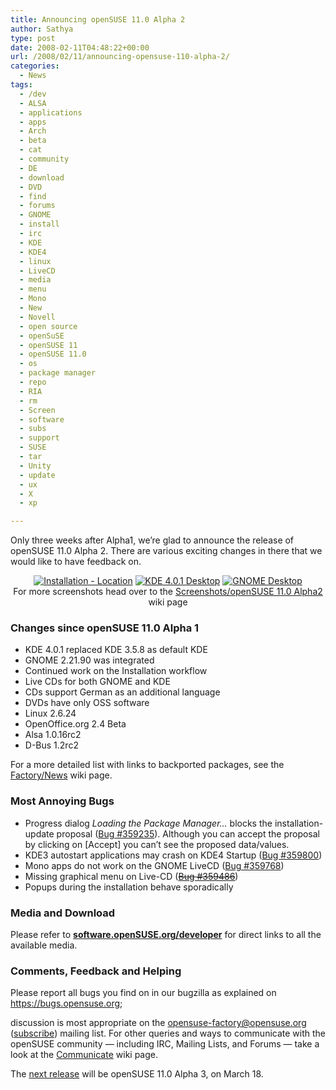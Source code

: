 ```yaml
---
title: Announcing openSUSE 11.0 Alpha 2
author: Sathya
type: post
date: 2008-02-11T04:48:22+00:00
url: /2008/02/11/announcing-opensuse-110-alpha-2/
categories:
  - News
tags:
  - /dev
  - ALSA
  - applications
  - apps
  - Arch
  - beta
  - cat
  - community
  - DE
  - download
  - DVD
  - find
  - forums
  - GNOME
  - install
  - irc
  - KDE
  - KDE4
  - linux
  - LiveCD
  - media
  - menu
  - Mono
  - New
  - Novell
  - open source
  - openSuSE
  - openSUSE 11
  - openSUSE 11.0
  - os
  - package manager
  - repo
  - RIA
  - rm
  - Screen
  - software
  - subs
  - support
  - SUSE
  - tar
  - Unity
  - update
  - ux
  - X
  - xp

---
```

Only three weeks after Alpha1, we’re glad to announce the release of openSUSE 11.0 Alpha 2. There are various exciting changes in there that we would like to have feedback on.

<p align="center">
  <a href="https://news.opensuse.org/wp-content/uploads/2008/02/yast2-worldmap.png" title="Installation - Location"><img src="https://news.opensuse.org/wp-content/uploads/2008/02/yast2-worldmap-thumb.png" alt="Installation - Location" /></a> <a href="https://news.opensuse.org/wp-content/uploads/2008/02/kde4-splash1.jpg" title="KDE 4.0.1 Desktop"><img src="https://news.opensuse.org/wp-content/uploads/2008/02/kde4-splash-thumb.png" alt="KDE 4.0.1 Desktop" /></a> <a href="https://news.opensuse.org/wp-content/uploads/2008/02/gnome-desktop.png" title="GNOME Desktop"><img src="https://news.opensuse.org/wp-content/uploads/2008/02/gnome-desktop-thumb.png" alt="GNOME Desktop" /></a><br /> For more screenshots head over to the <a href="https://en.opensuse.org/Screenshots/openSUSE_11.0_Alpha2">Screenshots/openSUSE 11.0 Alpha2</a> wiki page
</p>

<span id="more-650"></span>

### Changes since openSUSE 11.0 Alpha 1

  * KDE 4.0.1 replaced KDE 3.5.8 as default KDE
  * GNOME 2.21.90 was integrated
  * Continued work on the Installation workflow
  * Live CDs for both GNOME and KDE
  * CDs support German as an additional language
  * DVDs have only OSS software
  * Linux 2.6.24
  * OpenOffice.org 2.4 Beta
  * Alsa 1.0.16rc2
  * D-Bus 1.2rc2

For a more detailed list with links to backported packages, see the [Factory/News][1] wiki page.

### Most Annoying Bugs

  * Progress dialog _Loading the Package Manager…_ blocks the installation-update proposal ([Bug #359235][2]). Although you can accept the proposal by clicking on [Accept] you can’t see the proposed data/values.
  * KDE3 autostart applications may crash on KDE4 Startup ([Bug #359800][3])
  * Mono apps do not work on the GNOME LiveCD ([Bug #359768][4])
  * Missing graphical menu on Live-CD (<strike>[Bug #359486][5]</strike>)
  * Popups during the installation behave sporadically

### Media and Download

Please refer to **[software.openSUSE.org/developer][6]** for direct links to all the available media.

### Comments, Feedback and Helping

Please report all bugs you find on in our bugzilla as explained on <a href="https://bugs.opensuse.org/" onclick="return top.js.OpenExtLink(window,event,this)" target="_blank">https://bugs.opensuse.org</a>;

discussion is most appropriate on the [opensuse-factory@opensuse.org][7] ([subscribe][8]) mailing list. For other queries and ways to communicate with the openSUSE community — including IRC, Mailing Lists, and Forums — take a look at the [Communicate][9] wiki page.

The [next release][10] will be openSUSE 11.0 Alpha 3, on March 18.

 [1]: https://en.opensuse.org/Factory/News#Changes_between_openSUSE_11.0_Alpha_1_and_Alpha_2
 [2]: https://bugzilla.novell.com/show_bug.cgi?id=359235
 [3]: https://bugzilla.novell.com/show_bug.cgi?id=359800
 [4]: https://bugzilla.novell.com/show_bug.cgi?id=359768
 [5]: https://bugzilla.novell.com/show_bug.cgi?id=359486
 [6]: https://software.opensuse.org/developer
 [7]: https://lists.opensuse.org/opensuse-factory
 [8]: mailto:opensuse-factory+subscribe@opensuse.org "subscribe to opensuse-factory"
 [9]: https://opensuse.org/Communicate
 [10]: https://en.opensuse.org/Roadmap/11.0
